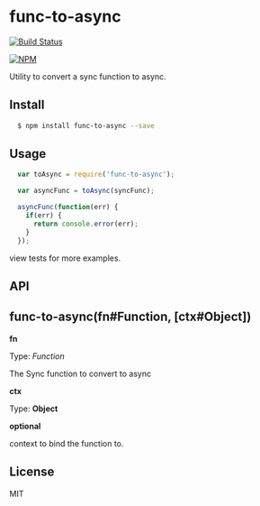 # func-to-async

[![Build Status](https://travis-ci.org/lestoni/func-to-async.svg)](https://travis-ci.org/lestoni/func-to-async)

[![NPM](https://nodei.co/npm/func-to-async.png?downloads=true&stars=true)](https://nodei.co/npm/func-to-async/)

Utility to convert a sync function to async.

## Install

```sh
  $ npm install func-to-async --save
```

## Usage

```javascript
  var toAsync = require('func-to-async');

  var asyncFunc = toAsync(syncFunc);

  asyncFunc(function(err) {
    if(err) {
      return console.error(err);
    }
  });
```

view tests for more examples.

## API

## func-to-async(fn#Function, [ctx#Object])

__fn__

Type: _Function_

The Sync function to convert to async

__ctx__

Type: __Object__

__optional__

context to bind the function to.

## License

MIT

